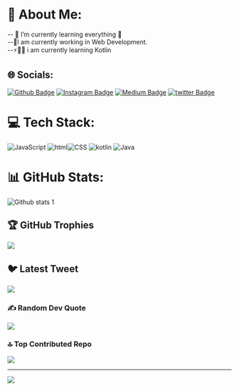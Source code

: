 # 💫 About Me:


-- 🌱 I’m currently learning everything 🤣<br>
--🔬I am currently working in Web Development.<br>
--⚡👨‍💻 i am currently learning Kotlin <br>




## 🌐 Socials:

[![Github Badge](https://img.shields.io/badge/-Github-000?style=quare&labelColor=000&logo=Github&logoColor=white&link=link)](https://github.com/Dilanngul) 
[![Instagram Badge](https://img.shields.io/badge/-Instagram-C13584?style=flat-quare&labelColor=C13584&logo=instagram&logoColor=white&link=link)](https://instagram.com/Dilanngul) 
[![Medium Badge](https://img.shields.io/badge/-Medium-757575?style=flat-quare&labelColor=757575&logo=Medium&logoColor=white&link=link)](link) 
[![twitter Badge](https://img.shields.io/badge/-twitter-FF9800?style=flat-quare&labelColor=FF9800&logo=twitter&logoColor=white&link=link)]([link](https://twitter.com/Dilannngul))

# 💻 Tech Stack:
![JavaScript](https://img.shields.io/badge/javascript-%23323330.svg?style=for-the-badge&logo=javascript&logoColor=%23F7DF1E) ![html](https://img.shields.io/badge/html-%23E34F26.svg?style=for-the-badge&logo=html&logoColor=white)![CSS](https://img.shields.io/badge/CSS-%23E34F26.svg?style=for-the-badge&logo=CSS&logoColor=white) ![kotlin](https://img.shields.io/badge/kotlin-%2320232a.svg?style=for-the-badge&logo=kotlint&logoColor=%2361DAFB) ![Java](https://img.shields.io/badge/Java-%2320232a.svg?style=for-the-badge&logo=Java&logoColor=%2361DAFB)


# 📊 GitHub Stats:
![Github stats 1](https://github-readme-stats.vercel.app/api?username=Dilanngul&theme=radical&no-frame=false&no-bg=true&margin-w=4)

## 🏆 GitHub Trophies
![](https://github-profile-trophy.vercel.app/?username=Dilanngul&theme=radical&no-frame=false&no-bg=true&margin-w=4)

## 🐦 Latest Tweet
[![](https://gtce.itsvg.in/api?username=https://twitter.com/Dilannngul)](https://github.com/VishwaGauravIn/github-twitter-card-embed)

### ✍️ Random Dev Quote
![](https://quotes-github-readme.vercel.app/api?type=horizontal&theme=radical)

### 🔝 Top Contributed Repo
![](https://github-contributor-stats.vercel.app/api?username=Dilanngul&limit=5&theme=dark&combine_all_yearly_contributions=true)

---
[![](https://visitcount.itsvg.in/api?id=Dilanngul&icon=0&color=0)](https://visitcount.itsvg.in)

<!-- Proudly created with GPRM ( https://gprm.itsvg.in ) -->
